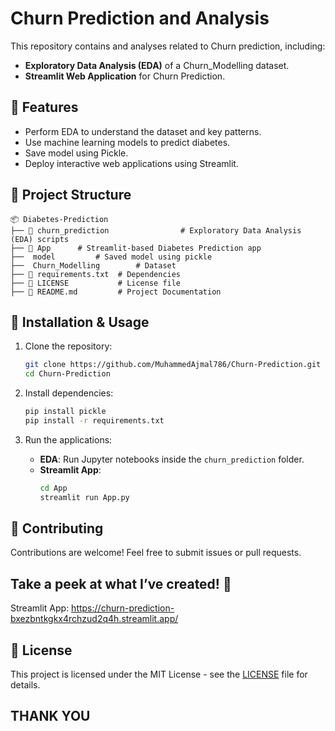 # Churn Prediction and Analysis

This repository contains  and analyses related to Churn prediction, including:

- **Exploratory Data Analysis (EDA)** of a Churn_Modelling dataset.
- **Streamlit Web Application** for Churn Prediction.

## 📌 Features
- Perform EDA to understand the dataset and key patterns.
- Use machine learning models to predict diabetes.
- Save model using Pickle.
- Deploy interactive web applications using Streamlit.

## 📂 Project Structure
```
📦 Diabetes-Prediction
├── 📂 churn_prediction                # Exploratory Data Analysis (EDA) scripts
├── 📂 App      # Streamlit-based Diabetes Prediction app
├──  model         # Saved model using pickle
├──  Churn_Modelling        # Dataset
├── 📜 requirements.txt  # Dependencies
├── 📜 LICENSE           # License file
├── 📜 README.md         # Project Documentation
```

## 🚀 Installation & Usage

1. Clone the repository:
   ```bash
   git clone https://github.com/MuhammedAjmal786/Churn-Prediction.git
   cd Churn-Prediction
   ```

2. Install dependencies:
   ```bash
   pip install pickle
   pip install -r requirements.txt
   ```

3. Run the applications:
   - **EDA**: Run Jupyter notebooks inside the `churn_prediction` folder.
   - **Streamlit App**:
     ```bash
     cd App
     streamlit run App.py
     ```

## 🤝 Contributing
Contributions are welcome! Feel free to submit issues or pull requests.


## Take a peek at what I’ve created! 👀
Streamlit App: https://churn-prediction-bxezbntkgkx4rchzud2q4h.streamlit.app/

## 📜 License
This project is licensed under the MIT License - see the [LICENSE](LICENSE) file for details.

## **THANK YOU**
